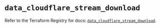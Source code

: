 # `data_cloudflare_stream_download`

Refer to the Terraform Registry for docs: [`data_cloudflare_stream_download`](https://registry.terraform.io/providers/cloudflare/cloudflare/5.7.1/docs/data-sources/stream_download).
